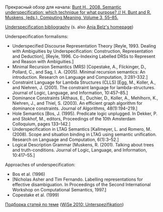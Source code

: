 Прекрасный обзор для начала: [Bunt H., 2008. Semantic underspecification: which technique for what purpose? // H. Bunt and R. Muskens, (eds.), Computing Meaning, Volume 3, 55–85.](http://www.sfs.uni-tuebingen.de/~cebert/teaching/10Unterspezifikation/papers/Semantic%20Underspecification%20-%20What%20Technique%20for%20what%20Purpose%20%28Bunt%29.pdf)  

[Underspecification bibliography](http://www.itri.brighton.ac.uk/~Anja.Belz/underspecification-II.html) (s. also [Anja Belz's homepage](http://www.itri.brighton.ac.uk/~Anja.Belz/))

Underspecification formalisms:

 - Underspecified Discourse Representation Theory [Reyle, 1993. Dealing with Ambiguities by Underspecification: Construction, Representation and Deduction], [Reyle, 1996. Co-Indexing Labelled DRSs to Represent and Reason with Ambiguities.]
 - Minimal Recursion Semantics (MRS) [Copestake, A., Flickinger, D., Pollard, C., and Sag, I. A. (2005). Minimal recursion semantics: An introduction. Research on Language and Computation, 3:281–332.]
 - Constraint Language for Lambda Structures (CLLS) [Egg, M., Koller, A., and Niehren, J. (2001). The constraint language for lambda-structures. Journal of Logic, Language, and Information, 10:457–85.]
 - Dominance Constraints [Althaus, E., Duchier, D., Koller, A., Mehlhorn, K., Niehren, J., and Thiel, S. (2003). An efficient graph algorithm for dominance constraints. Journal of Algorithms, 48(1):194–219.]
 - Hole Semantics [Bos, J. (1995). Predicate logic unplugged. In Dekker, P. and Stokhof, M., editors, Proceedings of the 10th Amsterdam Colloquium, pages 133–142.]
 - Underspecification in LTAG Semantics [Kallmeyer, L. and Romero, M. (2008). Scope and situation binding in LTAG using semantic unification. Research on Language and Computation, 6(1):3–52.]
 - Logical Description Grammar [Muskens, R. (2001). Talking about trees and truth-conditions. Journal of Logic, Language, and Information, 10:417–55.]
  
  

Approaches of underspecification:

 - Bos et al. (1996)
 - [Nicholas Asher and Tim Fernando. Labelling representations for effective disambiguation. In Proceedings of the Second International Workshop on Computational Semantics, 1997.]
 - Copestake et al. (1999)

[Подборка статей по теме](http://www.sfs.uni-tuebingen.de/~cebert/teaching/10Unterspezifikation/papers/) ([WiSe 2010: Unterspezifikation](http://www.sfs.uni-tuebingen.de/~cebert/teaching/10Unterspezifikation/))